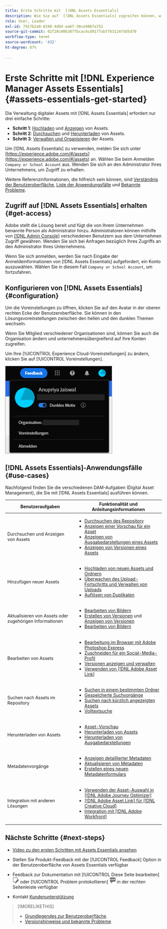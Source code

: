```yaml
---
title: Erste Schritte mit  [!DNL Assets Essentials]
description: Wie Sie auf  [!DNL Assets Essentials] zugreifen können, wie Sie sich anmelden, wie Sie Anwendungsfälle unterstützen und bekannte Probleme.
role: User, Leader
exl-id: 7917b2a0-8340-4d94-aa6f-30ce986fa752
source-git-commit: 02f28c00b387fbcac4cd917fab7763124fdd5d70
workflow-type: tm+mt
source-wordcount: '432'
ht-degree: 87%

---
```


# Erste Schritte mit [!DNL Experience Manager Assets Essentials] {#assets-essentials-get-started}

<!-- TBD: Make links for these steps. -->

Die Verwaltung digitaler Assets mit [!DNL Assets Essentials] erfordert nur drei einfache Schritte:

* **Schritt 1**: [Hochladen](/help/add-delete.md) und [Anzeigen](/help/navigate-view.md) von Assets.
* **Schritt 2**: [Durchsuchen](/help/search.md) und [Herunterladen](/help/manage-organize.md#download) von Assets.
* **Schritt 3**: [Verwalten und Organisieren](/help/manage-organize.md) der Assets.

Um [!DNL Assets Essentials] zu verwenden, melden Sie sich unter [https://experience.adobe.com/#/assets](https://experience.adobe.com/#/assets) an. Wählen Sie beim Anmelden `Company or School Account` aus. Wenden Sie sich an den Administrator Ihres Unternehmens, um Zugriff zu erhalten.

Weitere Referenzinformationen, die hilfreich sein können, sind [Verständnis der Benutzeroberfläche](/help/navigate-view.md), [Liste der Anwendungsfälle](#use-cases) <!-- TBD: [supported file types](/help/supported-file-formats.md), --> und [Bekannte Probleme](/help/release-notes.md#known-issues).

## Zugriff auf [!DNL Assets Essentials] erhalten {#get-access}

Adobe stellt die Lösung bereit und fügt die von Ihrem Unternehmen benannte Person als Administrator hinzu. Administratoren können mithilfe von [[!DNL Admin Console]](https://helpx.adobe.com/de/enterprise/using/admin-console.html) verschiedenen Benutzern aus dem Unternehmen Zugriff gewähren. Wenden Sie sich bei Anfragen bezüglich Ihres Zugriffs an den Administrator Ihres Unternehmens.

Wenn Sie sich anmelden, werden Sie nach Eingabe der Anmeldeinformationen von [!DNL Assets Essentials] aufgefordert, ein Konto auszuwählen. Wählen Sie in diesem Fall `Company or School Account`, um fortzufahren.

## Konfigurieren von [!DNL Assets Essentials] {#configuration}

Um die Voreinstellungen zu öffnen, klicken Sie auf den Avatar in der oberen rechten Ecke der Benutzeroberfläche. Sie können in den Lösungsvoreinstellungen zwischen den hellen und den dunklen Themen wechseln.

Wenn Sie Mitglied verschiedener Organisationen sind, können Sie auch die Organisation ändern und unternehmensübergreifend auf Ihre Konten zugreifen.

Um Ihre [!UICONTROL Experience Cloud-Voreinstellungen] zu ändern, klicken Sie auf [!UICONTROL Voreinstellungen].

![Voreinstellung zum Umschalten zwischen dunklem und hellem Design](assets/theme-change.png)

## [!DNL Assets Essentials]-Anwendungsfälle  {#use-cases}

Nachfolgend finden Sie die verschiedenen DAM-Aufgaben (Digital Asset Management), die Sie mit [!DNL Assets Essentials] ausführen können.

| Benutzeraufgaben | Funktionalität und Anleitungsinformationen |
|-----|------|
| Durchsuchen und Anzeigen von Assets | <ul> <li>[Durchsuchen des Repository](/help/navigate-view.md#view-assets-and-details) </li> <li> [Anzeigen einer Vorschau für ein Asset](/help/navigate-view.md#preview-assets) <li> [Anzeigen von Ausgabedarstellungen eines Assets](/help/add-delete.md#renditions) </li> <li>[Anzeigen von Versionen eines Assets](/help/manage-organize.md#view-versions)</li></ul> |
| Hinzufügen neuer Assets | <ul> <li>[Hochladen von neuen Assets und Ordnern](/help/add-delete.md#add-assets)</li> <li>[Überwachen des Upload-Fortschritts und Verwalten von Uploads](/help/add-delete.md#upload-progress)</li> <li>[Auflösen von Duplikaten](/help/add-delete.md#resolve-upload-fails)</li> </ul> |
| Aktualisieren von Assets oder zugehörigen Informationen | <ul> <li>[Bearbeiten von Bildern](/help/edit-images.md)</li> <li>[Erstellen von Versionen](/help/manage-organize.md#create-versions) und [Anzeigen von Versionen](/help/manage-organize.md#view-versions)</li> <li>[Bearbeiten von Bildern](/help/edit-images.md)</li> </ul> |
| Bearbeiten von Assets | <ul> <li>[Bearbeitung im Browser mit Adobe Photoshop Express](/help/edit-images.md)</li> <li>[Zuschneiden für ein Social-Media-Profil](/help/edit-images.md#crop-straighten-images)</li> <li>[Versionen anzeigen und verwalten](/help/manage-organize.md#view-versions)</li> <li>[Verwenden von  [!DNL Adobe Asset Link]](/help/integration.md#integrations)</ul></ul> |
| Suchen nach Assets im Repository | <ul> <li>[Suchen in einem bestimmten Ordner](/help/search.md#refine-search-results)</li> <li>[Gespeicherte Suchvorgänge](/help/search.md#saved-search)</li> <li>[Suchen nach kürzlich angezeigten Assets](/help/search.md)</li> <li>[Volltextsuche](/help/search.md) |
| Herunterladen von Assets | <ul> <li> [Asset-Vorschau](/help/navigate-view.md#preview-assets) </li> <li> [Herunterladen von Assets](/help/manage-organize.md#download) <li> [Herunterladen von Ausgabedarstellungen](/help/add-delete.md#renditions) </li></ul> |
| Metadatenvorgänge | <ul> <li>[Anzeigen detaillierter Metadaten](/help/metadata.md) </li> <li> [Aktualisieren von Metadaten](/help/metadata.md#update-metadata)</li> <li> [Erstellen eines neuen Metadatenformulars](/help/metadata.md#metadata-forms) </li> </ul> |
| Integration mit anderen Lösungen | <ul> <li>[Verwenden der Asset-Auswahl in  [!DNL Adobe Journey Optimizer]](/help/integration.md)</li> <li>[[!DNL Adobe Asset Link]  für  [!DNL Creative Cloud]](/help/integration.md)</li> <li>[Integration mit  [!DNL Adobe Workfront]](/help/integration.md)</li> </ul> |

## Nächste Schritte {#next-steps}

* [Video zu den ersten Schritten mit Assets Essentials ansehen](https://experienceleague.adobe.com/docs/experience-manager-learn/assets-essentials/getting-started.html)

* Stellen Sie Produkt-Feedback mit der [!UICONTROL Feedback] Option in der Benutzeroberfläche von Assets Essentials verfügbar

* Feedback zur Dokumentation mit [!UICONTROL Diese Seite bearbeiten] ![Bearbeiten der Seite](assets/do-not-localize/edit-page.png) oder [!UICONTROL Problem protokollieren] ![Erstellen eines GitHub-Problems](assets/do-not-localize/github-issue.png) in der rechten Seitenleiste verfügbar

* Kontakt [Kundenunterstützung](https://experienceleague.adobe.com/?support-solution=General&amp;lang=de#support)


<!--TBD: Merge the below rows in the table when the use cases are documented/available.

| How do I delete assets? | <ul> <li>[Delete assets](/help/manage-organize.md)</li> <li>Recover deleted assets</li> <li>Permanently delete assets</li> </ul> |
| How do I share assets or find shared assets? | <ul> <li>Shared by me</li> <li>Shared with me</li> <li>Share for comments and review</li> <li>Unshare assets</li> </ul> |
| How do I collaborate with others and get my assets reviewed | <ul> <li>Share for review</li> <li>Provide comments. Resolve and filter comments</li> <li>Annotations on images</li> <li>Assign tasks to specific users and prioritize</li> </ul> |

-->

<!-- 

## ![feedback icon](assets/do-not-localize/feedback-icon.png) Provide product feedback {#provide-feedback}

Adobe welcomes feedback about the solution. To provide feedback without even switching your working application, use the [!UICONTROL Feedback] option in the user interface. It also lets you attach files such as screenshots or video recording of an issue.

  ![feedback option in the interface](assets/feedback-panel.png)

To provide feedback for documentation, click [!UICONTROL Edit this page] ![edit the page](assets/do-not-localize/edit-page.png) or [!UICONTROL Log an issue] ![create a GitHub issue](assets/do-not-localize/github-issue.png) from the right sidebar. You can do one of the following: 

* Make the content updates and submit a GitHub pull request.
* Create an issue or ticket in GitHub. Retain the automatically populated article name when creating an issue.

-->

>[!MORELIKETHIS]
>
>* [Grundlegendes zur Benutzeroberfläche](/help/navigate-view.md).
>* [Versionshinweise und bekannte Probleme](/help/release-notes.md).


<!-- TBD: 
>* [Supported file types](/help/supported-file-formats.md).
-->

